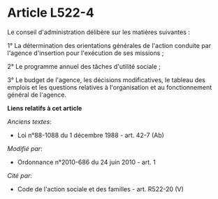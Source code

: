 # Article L522-4

Le conseil d'administration délibère sur les matières suivantes :

1° La détermination des orientations générales de l'action conduite par l'agence d'insertion pour l'exécution de ses
missions ;

2° Le programme annuel des tâches d'utilité sociale ;

3° Le budget de l'agence, les décisions modificatives, le tableau des emplois et les questions relatives à l'organisation et
au fonctionnement général de l'agence.

**Liens relatifs à cet article**

_Anciens textes_:

  - Loi n°88-1088 du 1 décembre 1988 - art. 42-7 (Ab)

_Modifié par_:

  - Ordonnance n°2010-686 du 24 juin 2010 - art. 1

_Cité par_:

  - Code de l'action sociale et des familles - art. R522-20 (V)
